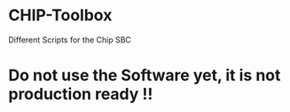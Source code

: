 # CHIP-Toolbox
Different Scripts for the Chip SBC 

# Do not use the Software yet, it is not production ready !!
